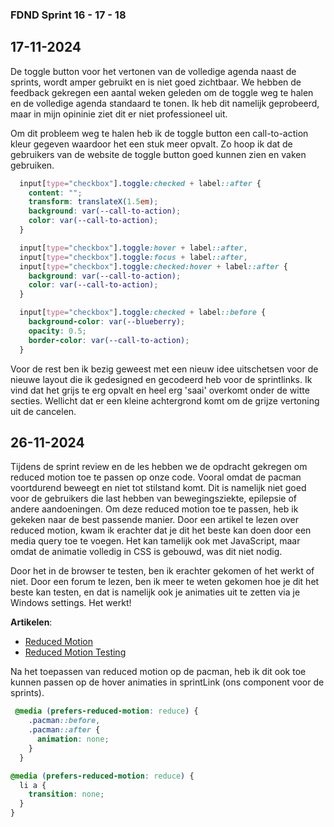 ### FDND Sprint 16 - 17 - 18

## 17-11-2024 
De toggle button voor het vertonen van de volledige agenda naast de sprints, wordt amper gebruikt en is niet goed zichtbaar. 
We hebben de feedback gekregen een aantal weken geleden om de toggle weg te halen en de volledige agenda standaard te tonen. Ik heb dit namelijk geprobeerd, maar in mijn opininie ziet dit er niet professioneel uit. 

Om dit probleem weg te halen heb ik de toggle button een call-to-action kleur gegeven waardoor het een stuk meer opvalt. Zo hoop ik dat de gebruikers van de website de toggle button goed kunnen zien en vaken gebruiken.

```css
  input[type="checkbox"].toggle:checked + label::after {
    content: "";
    transform: translateX(1.5em);
    background: var(--call-to-action);
    color: var(--call-to-action);
  }

  input[type="checkbox"].toggle:hover + label::after,
  input[type="checkbox"].toggle:focus + label::after,
  input[type="checkbox"].toggle:checked:hover + label::after {
    background: var(--call-to-action);
    color: var(--call-to-action);
  }

  input[type="checkbox"].toggle:checked + label::before {
    background-color: var(--blueberry);
    opacity: 0.5;
    border-color: var(--call-to-action);
  }
  ```

  Voor de rest ben ik bezig geweest met een nieuw idee uitschetsen voor de nieuwe layout die ik gedesigned en gecodeerd heb voor de sprintlinks. Ik vind dat het grijs te erg opvalt en heel erg 'saai' overkomt onder de witte secties. Wellicht dat er een kleine achtergrond komt om de grijze vertoning uit de cancelen. 


## 26-11-2024
Tijdens de sprint review en de les hebben we de opdracht gekregen om reduced motion toe te passen op onze code. Vooral omdat de pacman voortdurend beweegt en niet tot stilstand komt. Dit is namelijk niet goed voor de gebruikers die last hebben van bewegingsziekte, epilepsie of andere aandoeningen. 
Om deze reduced motion toe te passen, heb ik gekeken naar de best passende manier. Door een artikel te lezen over reduced motion, kwam ik erachter dat je dit het beste kan doen door een media query toe te voegen. Het kan tamelijk ook met JavaScript, maar omdat de animatie volledig in CSS is gebouwd, was dit niet nodig. 

Door het in de browser te testen, ben ik erachter gekomen of het werkt of niet. Door een forum te lezen, ben ik meer te weten gekomen hoe je dit het beste kan testen, en dat is namelijk ook je animaties uit te zetten via je Windows settings. Het werkt!

**Artikelen**: 
* [Reduced Motion](https://alvin.codes/snippets/sveltekit-reduced-motion)
* [Reduced Motion Testing](https://stackoverflow.com/questions/59708960/how-do-i-change-the-prefers-reduced-motion-setting-in-browsers)

Na het toepassen van reduced motion op de pacman, heb ik dit ook toe kunnen passen op de hover animaties in sprintLink (ons component voor de sprints).

```css
 @media (prefers-reduced-motion: reduce) {
    .pacman::before,
    .pacman::after {
      animation: none;
    }
  }
  ```

  ```css  
  @media (prefers-reduced-motion: reduce) {
    li a {
      transition: none;
    }
  }
  ```